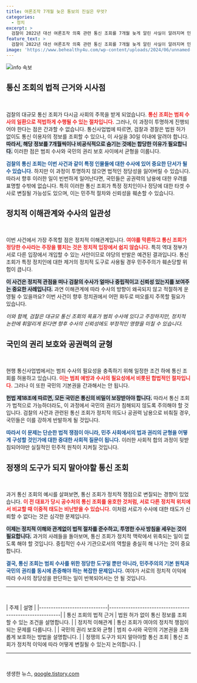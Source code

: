 ```yaml
---
title: 여론조작 7개월 늦은 통보의 진실은 무엇?
categories:
  - 정치
excerpt: >
  검찰이 2022년 대선 여론조작 의혹 관련 통신 조회를 7개월 늦게 알린 사실이 알려지며 민주당이 반발하고 있다. 법적 절차를 따랐지만, 정치적 논란의 중심에 선 이 사건은 여야의 이중잣대 비판을 불러오고 있다.
feature_text: >
  검찰이 2022년 대선 여론조작 의혹 관련 통신 조회를 7개월 늦게 알린 사실이 알려지며 민주당이 반발하고 있다. 법적 절차를 따랐지만, 정치적 논란의 중심에 선 이 사건은 여야의 이중잣대 비판을 불러오고 있다.
image: 'https://www.behealthy4u.com/wp-content/uploads/2024/06/unnamed-file.png'
---
```


<p><img src="https://www.behealthy4u.com/wp-content/uploads/2024/06/unnamed-file.png" alt="info 속보" /></p>

<h2 data-ke-size="size26">통신 조회의 법적 근거와 시사점</h2>

<p data-ke-size="size16">&nbsp;</p>

<p>검찰의 대규모 통신 조회가 다시금 사회의 주목을 받게 되었습니다. <b><span style="color: #ee2323;">통신 조회는 범죄 수사의 일환으로 적법하게 수행될 수 있는 절차입니다.</span></b> 그러나, 이 과정이 투명하게 진행되어야 한다는 점은 간과할 수 없습니다. 통신사업법에 따르면, 검찰과 경찰은 법원 허가 없이도 통신 이용자의 정보를 조회할 수 있으나, 이 사실을 30일 이내에 알려야 합니다. <b><span style="background-color: #21538527;">따라서, 해당 정보를 7개월씩이나 비공식적으로 숨기는 것에는 합당한 이유가 필요합니다.</span></b> 이러한 점은 범죄 수사와 국민의 권리 보호 사이에서 균형을 이룹니다.</p>

<p><b><span style="color: #1a5490;">검찰의 통신 조회는 이번 사건과 같이 특정 인물들에 대한 수사에 있어 중요한 단서가 될 수 있습니다.</span></b> 하지만 이 과정이 투명하지 않으면 법적인 정당성을 잃어버릴 수 있습니다. 따라서 향후 이러한 일이 빈번하게 일어난다면, 국민들은 공권력의 남용에 대한 우려를 표명할 수밖에 없습니다. 특히 이러한 통신 조회가 특정 정치인이나 정당에 대한 타겟 수사로 변질될 가능성도 있으며, 이는 민주적 절차와 신뢰성을 훼손할 수 있습니다. </p>

<h2 data-ke-size="size26">정치적 이해관계와 수사의 일관성</h2>

<p data-ke-size="size16">&nbsp;</p>

<p>이번 사건에서 가장 주목할 점은 정치적 이해관계입니다. <b><span style="color: #ee2323;">여야를 막론하고 통신 조회가 정당한 수사라는 주장을 펼치는 것은 정치적 입장에서 쉽지 않습니다.</span></b> 특히 역대 정부가 서로 다른 입장에서 개입할 수 있는 사안이므로 야당의 반발은 예견된 결과입니다. 통신 조회가 특정 정치인에 대한 제거의 정치적 도구로 사용될 경우 민주주의가 훼손당할 위험이 큽니다.</p>

<p><b><span style="background-color: #21538527;">이 사건은 정치적 관점을 떠나 검찰의 수사가 얼마나 중립적이고 신뢰성 있는지를 보여주는 중요한 사례입니다.</span></b> 과연 이해관계에 따라 수사의 방향이 왜곡되지 않고 적절하게 운영될 수 있을까요? 이번 사건이 향후 정치권에서 어떤 화두로 떠오를지 주목할 필요가 있습니다. </p>

<p><i>이와 함께, 검찰은 대규모 통신 조회의 목표가 범죄 수사에 있다고 주장하지만, 정치적 논란에 휘말리게 된다면 향후 수사의 신뢰성에도 부정적인 영향을 미칠 수 있습니다.</i></p>

<h2 data-ke-size="size26">국민의 권리 보호와 공권력의 균형</h2>

<p data-ke-size="size16">&nbsp;</p>

<p>현행 통신사업법에서는 범죄 수사의 필요성을 충족하기 위해 일정한 조건 하에 통신 조회를 허용하고 있습니다. <b><span style="color: #ee2323;">이는 범죄 예방과 수사의 필요성에서 비롯된 합법적인 절차입니다.</span></b> 그러나 이 또한 국민의 기본권을 간과해서는 안 됩니다.</p>

<p><b><span style="background-color: #21538527;">헌법 제18조에 따르면, 모든 국민은 통신의 비밀이 보장받아야 합니다.</span></b> 따라서 통신 조회가 법적으로 가능하더라도, 이 과정에서 국민의 권리가 침해되지 않도록 주의해야 할 것입니다. 검찰의 사건과 관련된 통신 조회가 정치적 의도나 공권력 남용으로 비춰질 경우, 국민들은 이를 강하게 반발하게 될 것입니다.</p>

<p><b><span style="color: #1a5490;">따라서 이 문제는 단순한 법적 쟁점이 아니라, 민주 사회에서의 법과 권리의 균형을 어떻게 구성할 것인가에 대한 중대한 사회적 질문이 됩니다.</span></b> 이러한 사회적 합의 과정이 뒷받침되어야만 실질적인 민주적 원칙이 지켜질 것입니다.</p>

<h2 data-ke-size="size26">정쟁의 도구가 되지 말아야할 통신 조회</h2>

<p data-ke-size="size16">&nbsp;</p>

<p>과거 통신 조회의 예시를 살펴보면, 통신 조회가 정치적 쟁점으로 변질되는 경향이 있었습니다. <b><span style="color: #ee2323;">이 전 대표가 당시 공수처의 통신 조회를 옹호한 것처럼, 서로 다른 정치적 위치에서 비교할 때 이중적 태도는 비난받을 수 있습니다.</span></b> 이처럼 서로가 수사에 대한 태도가 신뢰할 수 없다는 것은 심각한 문제입니다.</p>

<p><b><span style="background-color: #21538527;">이제는 정치적 이해와 관계없이 법적 절차를 준수하고, 투명한 수사 방침을 세우는 것이 필요합니다.</span></b> 과거의 사례들을 돌아보며, 통신 조회가 정치적 맥락에서 위축되는 일이 없도록 해야 할 것입니다. 중립적인 수사 기관으로서의 역할을 충실히 해 나가는 것이 중요합니다. </p>

<p><b><span style="color: #1a5490;">결국, 통신 조회는 범죄 수사를 위한 정당한 도구일 뿐만 아니라, 민주주의의 기본 원칙과 국민의 권리를 동시에 존중해야 하는 복잡한 문제입니다.</span></b> 여야가 서로의 정치적 이익에 따라 수사의 정당성을 판단하는 일이 반복되어서는 안 될 것입니다.</p>

<hr />

<p data-ke-size="size16">&nbsp;</p>

<p>| 주제                         | 설명                                                      |
|-----------------------------|---------------------------------------------------------|
| 통신 조회의 법적 근거        | 법원 허가 없이 통신 정보를 조회할 수 있는 조건을 설명합니다.                 |
| 정치적 이해관계              | 통신 조회가 여야의 정치적 쟁점이 되는 문제를 다룹니다.                 |
| 국민의 권리 보호와 균형     | 범죄 수사와 국민의 기본권을 조화롭게 보호하는 방법을 설명합니다.     |
| 정쟁의 도구가 되지 말아야할 통신 조회 | 통신 조회가 정치적 이익에 따라 어떻게 변질될 수 있는지 논의합니다.   |</p>

<hr />

<p data-ke-size="size16">&nbsp;</p>
생생한 뉴스, <a href="https://qoogle.tistory.com" rel="dofollow">qoogle.tistory.com</a>


